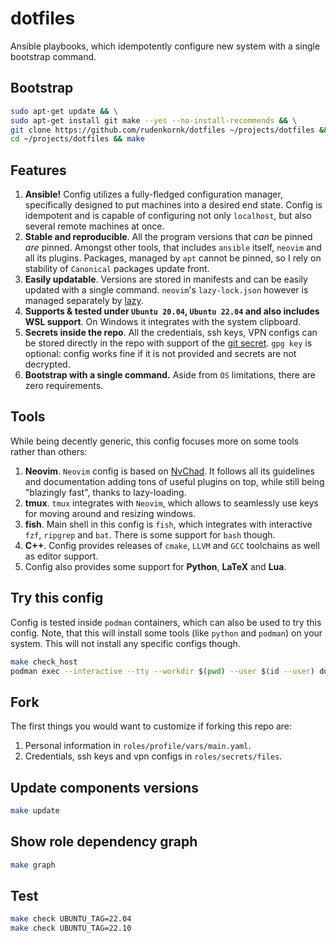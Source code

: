 # dotfiles

Ansible playbooks, which idempotently configure new system with a single bootstrap command.

## Bootstrap

```bash
sudo apt-get update && \
sudo apt-get install git make --yes --no-install-recommends && \
git clone https://github.com/rudenkornk/dotfiles ~/projects/dotfiles && \
cd ~/projects/dotfiles && make
```

## Features

1. **Ansible!**
   Config utilizes a fully-fledged configuration manager, specifically designed to put machines into a desired end state.
   Config is idempotent and is capable of configuring not only `localhost`, but also several remote machines at once.
1. **Stable and reproducible**.
   All the program versions that _can_ be pinned _are_ pinned.
   Amongst other tools, that includes `ansible` itself, `neovim` and all its plugins.
   Packages, managed by `apt` cannot be pinned, so I rely on stability of `Canonical` packages update front.
1. **Easily updatable**.
   Versions are stored in manifests and can be easily updated with a single command. `neovim`'s `lazy-lock.json` however is managed separately by [lazy](https://github.com/folke/lazy.nvim).
1. **Supports & tested under `Ubuntu 20.04`, `Ubuntu 22.04` and also includes WSL support**.
   On Windows it integrates with the system clipboard.
1. **Secrets inside the repo**.
   All the credentials, ssh keys, VPN configs can be stored directly in the repo with support of the [git secret](https://github.com/sobolevn/git-secret).
   `gpg key` is optional: config works fine if it is not provided and secrets are not decrypted.
1. **Bootstrap with a single command.**
   Aside from `OS` limitations, there are zero requirements.

## Tools

While being decently generic, this config focuses more on some tools rather than others:

1. **Neovim**.
   `Neovim` config is based on [NvChad](https://github.com/NvChad/NvChad).
   It follows all its guidelines and documentation adding tons of useful plugins on top, while still being "blazingly fast", thanks to lazy-loading.
1. **tmux**.
   `tmux` integrates with `Neovim`, which allows to seamlessly use keys for moving around and resizing windows.
1. **fish**.
   Main shell in this config is `fish`, which integrates with interactive `fzf`, `ripgrep` and `bat`.
   There is some support for `bash` though.
1. **C++**.
   Config provides releases of `cmake`, `LLVM` and `GCC` toolchains as well as editor support.
1. Config also provides some support for **Python**, **LaTeX** and **Lua**.

## Try this config

Config is tested inside `podman` containers, which can also be used to try this config.
Note, that this will install some tools (like `python` and `podman`) on your system.
This will not install any specific configs though.

```bash
make check_host
podman exec --interactive --tty --workdir $(pwd) --user $(id --user) dotfiles_22.04 fish
```

## Fork

The first things you would want to customize if forking this repo are:

1. Personal information in `roles/profile/vars/main.yaml`.
1. Credentials, ssh keys and vpn configs in `roles/secrets/files`.

## Update components versions

```bash
make update
```

## Show role dependency graph

```bash
make graph
```

## Test

```bash
make check UBUNTU_TAG=22.04
make check UBUNTU_TAG=22.10
```
